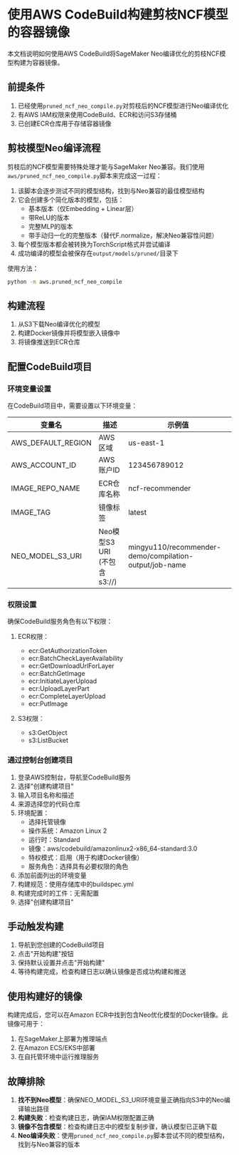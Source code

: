 # 使用AWS CodeBuild构建剪枝NCF模型的容器镜像

本文档说明如何使用AWS CodeBuild将SageMaker Neo编译优化的剪枝NCF模型构建为容器镜像。

## 前提条件

1. 已经使用`pruned_ncf_neo_compile.py`对剪枝后的NCF模型进行Neo编译优化
2. 有AWS IAM权限来使用CodeBuild、ECR和访问S3存储桶
3. 已创建ECR仓库用于存储容器镜像

## 剪枝模型Neo编译流程

剪枝后的NCF模型需要特殊处理才能与SageMaker Neo兼容。我们使用`aws/pruned_ncf_neo_compile.py`脚本来完成这一过程：

1. 该脚本会逐步测试不同的模型结构，找到与Neo兼容的最佳模型结构
2. 它会创建多个简化版本的模型，包括：
   - 基本版本（仅Embedding + Linear层）
   - 带ReLU的版本
   - 完整MLP的版本
   - 带手动归一化的完整版本（替代F.normalize，解决Neo兼容性问题）
3. 每个模型版本都会被转换为TorchScript格式并尝试编译
4. 成功编译的模型会被保存在`output/models/pruned/`目录下

使用方法：
```bash
python -m aws.pruned_ncf_neo_compile
```

## 构建流程

1. 从S3下载Neo编译优化的模型
2. 构建Docker镜像并将模型嵌入镜像中
3. 将镜像推送到ECR仓库

## 配置CodeBuild项目

### 环境变量设置

在CodeBuild项目中，需要设置以下环境变量：

| 变量名 | 描述 | 示例值 |
|-------|------|-------|
| AWS_DEFAULT_REGION | AWS区域 | us-east-1 |
| AWS_ACCOUNT_ID | AWS账户ID | 123456789012 |
| IMAGE_REPO_NAME | ECR仓库名称 | ncf-recommender |
| IMAGE_TAG | 镜像标签 | latest |
| NEO_MODEL_S3_URI | Neo模型S3 URI (不包含s3://) | mingyu110/recommender-demo/compilation-output/job-name |

### 权限设置

确保CodeBuild服务角色有以下权限：

1. ECR权限：
   - ecr:GetAuthorizationToken
   - ecr:BatchCheckLayerAvailability
   - ecr:GetDownloadUrlForLayer
   - ecr:BatchGetImage
   - ecr:InitiateLayerUpload
   - ecr:UploadLayerPart
   - ecr:CompleteLayerUpload
   - ecr:PutImage

2. S3权限：
   - s3:GetObject
   - s3:ListBucket
   
### 通过控制台创建项目

1. 登录AWS控制台，导航至CodeBuild服务
2. 选择"创建构建项目"
3. 输入项目名称和描述
4. 来源选择您的代码仓库
5. 环境配置：
   - 选择托管镜像
   - 操作系统：Amazon Linux 2
   - 运行时：Standard
   - 镜像：aws/codebuild/amazonlinux2-x86_64-standard:3.0
   - 特权模式：启用（用于构建Docker镜像）
   - 服务角色：选择具有必要权限的角色
6. 添加前面列出的环境变量
7. 构建规范：使用存储库中的buildspec.yml
8. 构建完成时的工件：无需配置
9. 选择"创建构建项目"

## 手动触发构建

1. 导航到您创建的CodeBuild项目
2. 点击"开始构建"按钮
3. 保持默认设置并点击"开始构建"
4. 等待构建完成，检查构建日志以确认镜像是否成功构建和推送

## 使用构建好的镜像

构建完成后，您可以在Amazon ECR中找到包含Neo优化模型的Docker镜像。此镜像可用于：

1. 在SageMaker上部署为推理端点
2. 在Amazon ECS/EKS中部署
3. 在自托管环境中运行推理服务

## 故障排除

1. **找不到Neo模型**：确保NEO_MODEL_S3_URI环境变量正确指向S3中的Neo编译输出路径
2. **构建失败**：检查构建日志，确保IAM权限配置正确
3. **镜像不包含模型**：检查构建日志中的模型复制步骤，确认模型已正确下载
4. **Neo编译失败**：使用`pruned_ncf_neo_compile.py`脚本尝试不同的模型结构，找到与Neo兼容的版本 